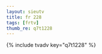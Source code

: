 ```yaml
--- 
layout: sieutv
title: fr 228
tags: [frtv]
thumb_re: q7t1228
---
```

{% include tvadv key="q7t1228" %} 
